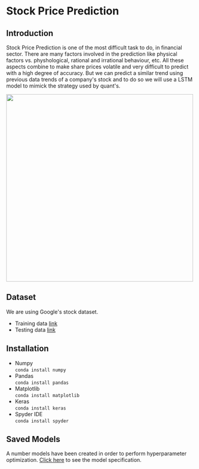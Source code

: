 # Stock Price Prediction

## Introduction
Stock Price Prediction is one of the most difficult task to do, in financial sector. There are many factors involved in the prediction like physical factors vs. physhological, rational and irrational behaviour, etc. All these aspects combine to make share prices volatile and very difficult to predict with a high degree of accuracy. But we can predict a similar trend using previous data trends of a company's stock and to do so we will use a LSTM model to mimick the strategy used by quant's.

<img src="https://github.com/stock-price-project/stock_price_prediction/blob/master/output.png" width="500px">

## Dataset
We are using Google's stock dataset.   
* Training data [link](https://github.com/stock-price-project/stock_price_prediction/blob/master/train.csv)
* Testing data [link](https://github.com/stock-price-project/stock_price_prediction/blob/master/test.csv)

## Installation
* Numpy  
<code>conda install numpy</code>
* Pandas  
<code>conda install pandas</code>
* Matplotlib  
<code>conda install matplotlib</code>
* Keras  
<code>conda install keras</code>
* Spyder IDE  
<code>conda install spyder</code>

## Saved Models
A number models have been created in order to perform hyperparameter optimization. [Click here](https://github.com/stock-price-project/stock_price_prediction/tree/master/model) to see the model specification.
